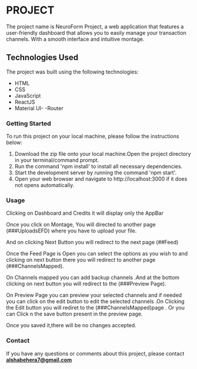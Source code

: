 # PROJECT
The project name is NeuroForm Project, a web application that features a user-friendly dashboard that allows you to easily manage your transaction channels. With a smooth interface and intuitive montage.
## Technologies Used
The project was built using the following technologies:

- HTML
- CSS
- JavaScript
- ReactJS
- Material UI-
-Router

### Getting Started
To run this project on your local machine, please follow the instructions below:

1. Download the zip file onto your local machine.Open the project directory in your terminal/command prompt.
2. Run the command 'npm install' to install all necessary dependencies.
3. Start the development server by running the command 'npm start'.
4. Open your web browser and navigate to http://localhost:3000 if it does not opens automatically.

### Usage
<p>Clicking on Dashboard and Credits it will display only the AppBar<p>
<p>Once you click on Montage, You will directed to another page (###UploadsEFD) where you have to upload your file.
<p>And on clicking Next Button you will redirect to the next page (##Feed)<p>
<p>Once the Feed Page is Open you can select the options as you wish to and clicking on next button there you will redirect to another page (###ChannelsMapped).<p>
<p>On Channels mapped you can add backup channels .And at the bottom clicking on next button you will redirect to the (###Preview Page).<p>
<p>On Preview Page you can preview your selected channels and if needed you can click on the edit button to edit the selected channels .On Clicking the Edit button you will rediret to the (###ChannelsMapped)page . Or you can Click n the save button present in the preview page.
<p>Once you saved it,there will be no changes accepted.


### Contact
If you have any questions or comments about this project, please contact **alshabehera7@gmail.com**